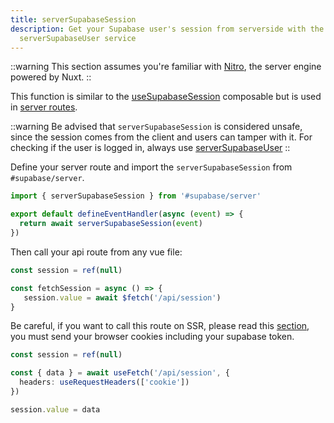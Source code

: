 ```yaml
---
title: serverSupabaseSession
description: Get your Supabase user's session from serverside with the
  serverSupabaseUser service
---
```


::warning
This section assumes you're familiar with [Nitro](https://v3.nuxtjs.org/guide/concepts/server-engine), the server engine powered by Nuxt.
::

This function is similar to the [useSupabaseSession](/composables/usesupabasesession) composable but is used in [server routes](https://nuxt.com/docs/guide/directory-structure/server#server-routes).

::warning
Be advised that `serverSupabaseSession` is considered unsafe, since the session comes from the client and users can tamper with it. For checking if the user is logged in, always use [serverSupabaseUser](/services/serversupabaseuser)
::

Define your server route and import the `serverSupabaseSession` from `#supabase/server`.

```ts [server/api/session.ts]
import { serverSupabaseSession } from '#supabase/server'

export default defineEventHandler(async (event) => {
  return await serverSupabaseSession(event)
})
```

Then call your api route from any vue file:

```ts [pages/index.vue]
const session = ref(null)

const fetchSession = async () => {
   session.value = await $fetch('/api/session')
}
```

Be careful, if you want to call this route on SSR, please read this [section](https://nuxt.com/docs/getting-started/data-fetching#isomorphic-fetch-and-fetch), you must send your browser cookies including your supabase token.

```ts [pages/index.vue]
const session = ref(null)

const { data } = await useFetch('/api/session', {
  headers: useRequestHeaders(['cookie'])
})

session.value = data
```
